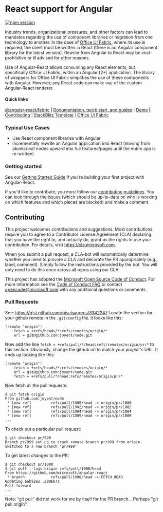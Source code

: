 # React support for Angular

[![npm version](https://badge.fury.io/js/%40angular-react%2Fcore.svg)](https://www.npmjs.com/package/@angular-react/core)

Industry trends, organizational pressures, and other factors can lead to mandates regarding the use of component libraries or migration from one technology to another.  In the case of [Office UI Fabric][fab], where its use is required, the client must be written in React (there is no Angular component library for the latest version).  Rewrite from Angular to React may be cost-prohibitive or ill advised for other reasons.  

Use of Angular-React allows consuming any React elements, but specifically Office UI Fabric, within an Angular [2+] application.  The library of wrappers for Office UI Fabric simplifies the use of these components with Angular.  However, any React code can make use of the custom Angular-React renderer.

#### Quick links
[@angular-react/fabric](https://www.npmjs.com/package/@angular-react/fabric) |
[Documentation, quick start, and guides][ard] |
[Demo][ard-demo] |
[Contributing](https://github.com/microsoft/angular-react/blob/master/CONTRIBUTING.md) |
[StackBlitz Template](https://stackblitz.com/edit/angular-react) |
[Office UI Fabric](https://developer.microsoft.com/en-us/fabric)

### Typical Use Cases
- Use React component libraries with Angular
- Incrementally rewrite an Angular application into React (moving from atomic/leaf nodes upward into full features/pages until the entire app is re-written)

### Getting started

See our [Getting Started Guide][getting-started]
if you're building your first project with Angular-React.

If you'd like to contribute, you must follow our [contributing guidelines](https://github.com/angular/material2/blob/master/CONTRIBUTING.md).
You can look through the issues (which should be up-to-date on who is working on which features and which pieces are blocked) and make a comment.

[ard]: https://microsoft.github.io/angular-react
[ard-demo]: https://microsoft.github.io/angular-react/demo
[getting-started]: https://microsoft.github.io/angular-react/docs/getting-started
[fab]: https://developer.microsoft.com/en-us/fabric

## Contributing

This project welcomes contributions and suggestions.  Most contributions require you to agree to a
Contributor License Agreement (CLA) declaring that you have the right to, and actually do, grant us
the rights to use your contribution. For details, visit https://cla.microsoft.com.

When you submit a pull request, a CLA-bot will automatically determine whether you need to provide
a CLA and decorate the PR appropriately (e.g., label, comment). Simply follow the instructions
provided by the bot. You will only need to do this once across all repos using our CLA.

This project has adopted the [Microsoft Open Source Code of Conduct](https://opensource.microsoft.com/codeofconduct/).
For more information see the [Code of Conduct FAQ](https://opensource.microsoft.com/codeofconduct/faq/) or
contact [opencode@microsoft.com](mailto:opencode@microsoft.com) with any additional questions or comments.

### Pull Requests
See: https://gist.github.com/piscisaureus/3342247
Locate the section for your github remote in the `.git/config` file. It looks like this:

```
[remote "origin"]
	fetch = +refs/heads/*:refs/remotes/origin/*
	url = git@github.com:joyent/node.git
```

Now add the line `fetch = +refs/pull/*/head:refs/remotes/origin/pr/*` to this section. Obviously, change the github url to match your project's URL. It ends up looking like this:

```
[remote "origin"]
	fetch = +refs/heads/*:refs/remotes/origin/*
	url = git@github.com:joyent/node.git
	fetch = +refs/pull/*/head:refs/remotes/origin/pr/*
```

Now fetch all the pull requests:

```
$ git fetch origin
From github.com:joyent/node
 * [new ref]         refs/pull/1000/head -> origin/pr/1000
 * [new ref]         refs/pull/1002/head -> origin/pr/1002
 * [new ref]         refs/pull/1004/head -> origin/pr/1004
 * [new ref]         refs/pull/1009/head -> origin/pr/1009
...
```

To check out a particular pull request:

```
$ git checkout pr/999
Branch pr/999 set up to track remote branch pr/999 from origin.
Switched to a new branch 'pr/999'
```

To get latest changes to the PR:

```
$ git checkout pr/1000
$ git pull --tags origin refs/pull/1000/head
From https://github.com/microsoft/angular-react
 * branch            refs/pull/1000/head -> FETCH_HEAD
Updating aab92e2..2896b73
Fast-forward
...
```

Note: "git pull" did not work for me by itself for the PR branch...  Perhaps "git pull origin".
